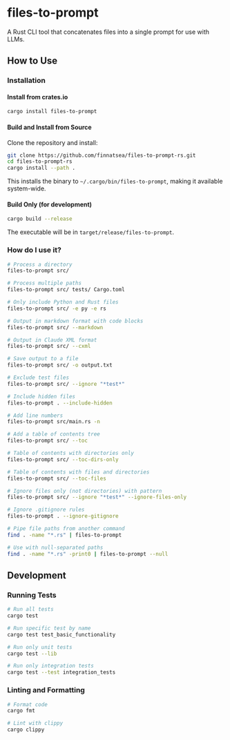 # files-to-prompt

A Rust CLI tool that concatenates files into a single prompt for use with LLMs.

## How to Use

### Installation

#### Install from crates.io

```bash
cargo install files-to-prompt
```

#### Build and Install from Source

Clone the repository and install:

```bash
git clone https://github.com/finnatsea/files-to-prompt-rs.git
cd files-to-prompt-rs
cargo install --path .
```

This installs the binary to `~/.cargo/bin/files-to-prompt`, making it available system-wide.

#### Build Only (for development)

```bash
cargo build --release
```

The executable will be in `target/release/files-to-prompt`.


### How do I use it?

```bash
# Process a directory
files-to-prompt src/

# Process multiple paths
files-to-prompt src/ tests/ Cargo.toml

# Only include Python and Rust files
files-to-prompt src/ -e py -e rs

# Output in markdown format with code blocks
files-to-prompt src/ --markdown

# Output in Claude XML format
files-to-prompt src/ --cxml

# Save output to a file
files-to-prompt src/ -o output.txt

# Exclude test files
files-to-prompt src/ --ignore "*test*"

# Include hidden files
files-to-prompt . --include-hidden

# Add line numbers
files-to-prompt src/main.rs -n

# Add a table of contents tree
files-to-prompt src/ --toc

# Table of contents with directories only
files-to-prompt src/ --toc-dirs-only

# Table of contents with files and directories
files-to-prompt src/ --toc-files

# Ignore files only (not directories) with pattern
files-to-prompt src/ --ignore "*test*" --ignore-files-only

# Ignore .gitignore rules
files-to-prompt . --ignore-gitignore

# Pipe file paths from another command
find . -name "*.rs" | files-to-prompt

# Use with null-separated paths
find . -name "*.rs" -print0 | files-to-prompt --null
```

## Development

### Running Tests

```bash
# Run all tests
cargo test

# Run specific test by name
cargo test test_basic_functionality

# Run only unit tests
cargo test --lib

# Run only integration tests
cargo test --test integration_tests
```

### Linting and Formatting

```bash
# Format code
cargo fmt

# Lint with clippy
cargo clippy
```